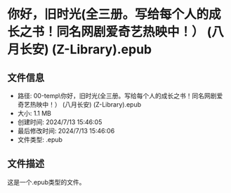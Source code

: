 ﻿# 你好，旧时光(全三册。写给每个人的成长之书！同名网剧爱奇艺热映中！） (八月长安) (Z-Library).epub

## 文件信息
- 路径: 00-temp\你好，旧时光(全三册。写给每个人的成长之书！同名网剧爱奇艺热映中！） (八月长安) (Z-Library).epub
- 大小: 1.1 MB
- 创建时间: 2024/7/13 15:46:05
- 最后修改时间: 2024/7/13 15:46:06
- 文件类型: .epub

## 文件描述
这是一个.epub类型的文件。

